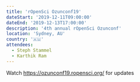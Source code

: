 ```yaml
---
title: 'rOpenSci Ozunconf19'
dateStart: '2019-12-11T09:00:00'
dateEnd: '2019-12-13T17:00:00'
description: '4th annual rOpenSci Ozunconf'
location: 'Sydney, AU'
country: '🇦🇺'
attendees:
  - Steph Stammel
  - Karthik Ram
---
```

Watch https://ozunconf19.ropensci.org/ for updates
